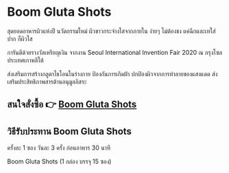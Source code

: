 # Boom Gluta Shots
สุดยอดอาหารผิวแห่งปี นวัตกรรมใหม่ ผิวขาวกระจ่างใสจากภายใน ง่ายๆ ไม่ต้องชง แค่ฉีกและเทใส่ปาก ก็ผิวใส

การันตีด้วยรางวัลเหรียญเงิน จากงาน Seoul International Invention Fair 2020 ณ กรุงโซล ประเทศเกาหลีใต้

ส่งเสริมการสร้างกลูตาไธโอนในร่างกาย ป้องกันการเกิดฝ้า ปกป้องผิวจากการทำลายของแสงแดด ส่งเสริมประสิทธิภาพสารต้านอนุมูลอิสระ

## สนใจสั่งซื้อ 👉 [Boom Gluta Shots](https://theiconsociety.theicongroup.co.th/product_chat-60.html)

## วิธีรับประทาน Boom Gluta Shots
ครั้งละ 1 ซอง วันละ 3 ครั้ง ก่อนอาหาร 30 นาที

Boom Gluta Shots (1 กล่อง บรรจุ 15 ซอง)








